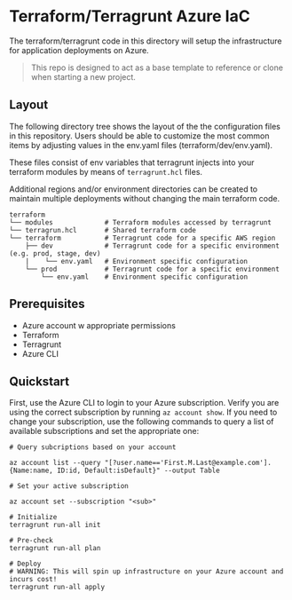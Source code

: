# Terraform/Terragrunt Azure IaC

The terraform/terragrunt code in this directory will setup the infrastructure for application deployments on Azure. 

> This repo is designed to act as a base template to reference or clone when starting a new project. 

## Layout

The following directory tree shows the layout of the the configuration files in this repository.  Users should be able to customize the most common items by adjusting values in the env.yaml files (terraform/dev/env.yaml). 

These files consist of env variables that terragrunt injects into your terraform modules by means of `terragrunt.hcl` files.

Additional regions and/or environment directories can be created to maintain multiple deployments without changing the main terraform code.

```
terraform
└── modules             # Terraform modules accessed by terragrunt
└── terragrun.hcl       # Shared terraform code
└── terraform           # Terragrunt code for a specific AWS region
    ├── dev             # Terragrunt code for a specific environment (e.g. prod, stage, dev)
    |    └── env.yaml   # Environment specific configuration
    └── prod            # Terragrunt code for a specific environment
        └── env.yaml    # Environment specific configuration
```

## Prerequisites

- Azure account w appropriate permissions 
- Terraform
- Terragrunt
- Azure CLI

## Quickstart

First, use the Azure CLI to login to your Azure subscription. Verify you are using the correct subscription by running `az account show`. If you need to change your subscription, use the following commands to query a list of available subscriptions and set the appropriate one:

```
# Query subcriptions based on your account

az account list --query "[?user.name=='First.M.Last@example.com'].{Name:name, ID:id, Default:isDefault}" --output Table

# Set your active subscription

az account set --subscription "<sub>"
```

```
# Initialize
terragrunt run-all init

# Pre-check
terragrunt run-all plan

# Deploy
# WARNING: This will spin up infrastructure on your Azure account and incurs cost!
terragrunt run-all apply
```

